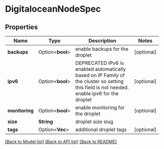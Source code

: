 # DigitaloceanNodeSpec

## Properties

Name | Type | Description | Notes
------------ | ------------- | ------------- | -------------
**backups** | Option<**bool**> | enable backups for the droplet | [optional]
**ipv6** | Option<**bool**> | DEPRECATED IPv6 is enabled automatically based on IP Family of the cluster so setting this field is not needed. enable ipv6 for the droplet | [optional]
**monitoring** | Option<**bool**> | enable monitoring for the droplet | [optional]
**size** | **String** | droplet size slug | 
**tags** | Option<**Vec<String>**> | additional droplet tags | [optional]

[[Back to Model list]](../README.md#documentation-for-models) [[Back to API list]](../README.md#documentation-for-api-endpoints) [[Back to README]](../README.md)


